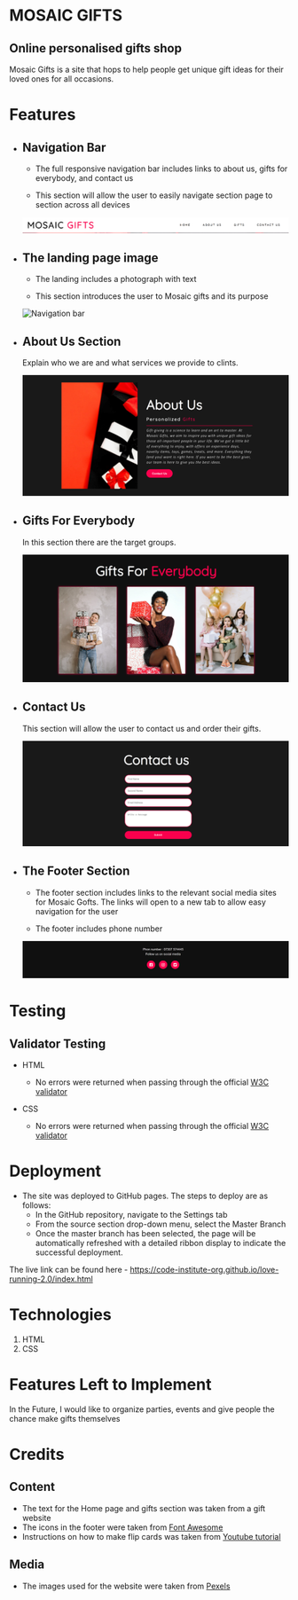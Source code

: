 # MOSAIC GIFTS

## Online personalised gifts shop

Mosaic Gifts is a site that hops to help people get unique gift ideas for their loved ones for all occasions.


# Features
   - ## Navigation Bar

     - The full responsive navigation bar includes links to  about us, gifts for everybody, and contact us

     - This section will allow the user to easily navigate section page to section across all devices

     ![Navigation bar](/assets/documentation/navigation-bar.png)
 
   - ## The landing page image

     - The landing includes a photograph with text

     - This section introduces the user to Mosaic gifts and its purpose

     ![Navigation bar](/assets/documentation/homepage-image.png)

- ## About Us Section

    Explain who we are and what services we provide to clints.

     ![Navigation bar](/assets/documentation/about-readme.png)

 - ## Gifts For Everybody

      In this section there are the target groups. 

     ![Navigation bar](/assets/documentation/gifts-readme.png)

- ## Contact Us

     This section will allow the user to contact us and order their gifts.

     ![Navigation bar](/assets/documentation/contactus-readme.png)

- ## The Footer Section

     - The footer section includes links to the relevant social media sites for Mosaic Gofts. The links will open to a new tab to allow easy navigation for the user

     - The footer includes phone number 

     ![Navigation bar](/assets/documentation/footer.png)
# Testing

## Validator Testing
- HTML
  - No errors were returned when passing through the official [W3C validator](https://validator.w3.org/)

- CSS
  - No errors were returned when passing through the official [W3C validator](https://validator.w3.org/)

# Deployment
- The site was deployed to GitHub pages. The steps to deploy are as follows:
  - In the GitHub repository, navigate to the Settings tab
  - From the source section drop-down menu, select the Master Branch
  - Once the master branch has been selected, the page will be automatically refreshed with a detailed ribbon display to indicate the successful deployment.

The live link can be found here - https://code-institute-org.github.io/love-running-2.0/index.html

# Technologies
1. HTML
1. CSS

# Features Left to Implement
In the Future, I would like to organize parties, events and give people the chance make gifts themselves

# Credits
## Content
- The text for the Home page and gifts section was taken from a gift website
- The icons in the footer were taken from [ Font Awesome](https://fontawesome.com/)
- Instructions on how to make flip cards was taken from [Youtube tutorial ](https://fontawesome.com/)

## Media
- The images used for the website were taken from [Pexels](https://www.pexels.com/)




 



     





